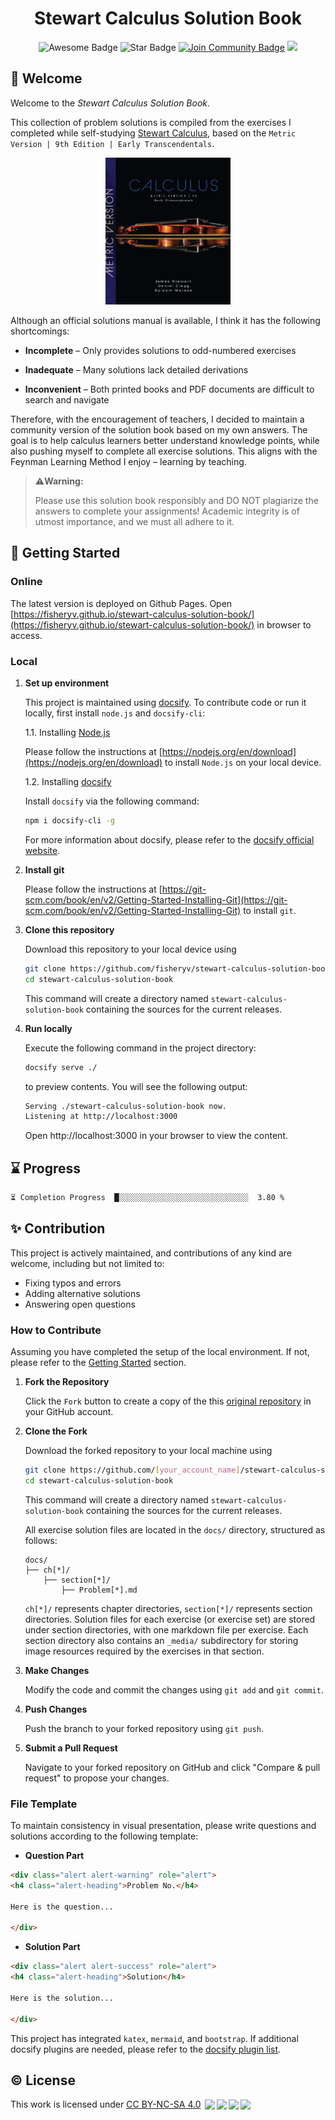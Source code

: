 <h1 id="title" align="center">Stewart Calculus Solution Book</h1>

<div align="center">
<img src="https://cdn.rawgit.com/sindresorhus/awesome/d7305f38d29fed78fa85652e3a63e154dd8e8829/media/badge.svg" alt="Awesome Badge"/>
<img src="https://img.shields.io/static/v1?label=%F0%9F%8C%9F&message=If%20Useful&style=style=flat&color=BC4E99" alt="Star Badge"/>
<a href="https://discord.gg/XTW52Kt"><img src="https://img.shields.io/discord/733027681184251937.svg?style=flat&label=Join%20Community&color=7289DA" alt="Join Community Badge"/></a>
<a href="https://twitter.com/fisher" ><img src="https://img.shields.io/twitter/follow/fisheryv.svg?style=social" /> </a>
</div>

## 👏 Welcome

Welcome to the *Stewart Calculus Solution Book*. 

This collection of problem solutions is compiled from the exercises I completed while self-studying [Stewart Calculus](https://www.stewartcalculus.com/), based on the `Metric Version | 9th Edition | Early Transcendentals`.

<div align=center><img src="_media/cover.jpg" width=200/></div>

Although an official solutions manual is available, I think it has the following shortcomings:

- **Incomplete** – Only provides solutions to odd-numbered exercises

- **Inadequate** – Many solutions lack detailed derivations

- **Inconvenient** – Both printed books and PDF documents are difficult to search and navigate

Therefore, with the encouragement of teachers, I decided to maintain a community version of the solution book based on my own answers. The goal is to help calculus learners better understand knowledge points, while also pushing myself to complete all exercise solutions. This aligns with the Feynman Learning Method I enjoy – learning by teaching.

> ⚠️**Warning:** 
>
> Please use this solution book responsibly and DO NOT plagiarize the answers to complete your assignments! Academic integrity is of utmost importance, and we must all adhere to it.


<h2 id="getting-started"> 🚀 Getting Started </h2>

### Online

The latest version is deployed on Github Pages. Open [https://fisheryv.github.io/stewart-calculus-solution-book/](https://fisheryv.github.io/stewart-calculus-solution-book/) in browser to access.

### Local

1. **Set up environment**

    This project is maintained using [docsify](https://docsify.js.org/). To contribute code or run it locally, first install `node.js` and `docsify-cli`: 

    1.1. Installing [Node.js](https://nodejs.org/)

    Please follow the instructions at [https://nodejs.org/en/download](https://nodejs.org/en/download) to install `Node.js` on your local device.

    1.2. Installing [docsify](https://docsify.js.org/)

    Install `docsify` via the following command:
    ```bash
    npm i docsify-cli -g
    ```
    For more information about docsify, please refer to the [docsify official website](https://docsify.js.org/).

2. **Install git**

    Please follow the instructions at [https://git-scm.com/book/en/v2/Getting-Started-Installing-Git](https://git-scm.com/book/en/v2/Getting-Started-Installing-Git) to install `git`.

3. **Clone this repository**

    Download this repository to your local device using 
    ```bash
    git clone https://github.com/fisheryv/stewart-calculus-solution-book.git
    cd stewart-calculus-solution-book
    ```
    This command will create a directory named `stewart-calculus-solution-book` containing the sources for the current releases.

4. **Run locally**

    Execute the following command in the project directory:
    ```bash
    docsify serve ./
    ```
    to preview contents. You will see the following output:
    ```bash
    Serving ./stewart-calculus-solution-book now.
    Listening at http://localhost:3000
    ```
    Open http://localhost:3000 in your browser to view the content.

## ⌛️ Progress

```txt
⏳ Completion Progress  █░░░░░░░░░░░░░░░░░░░░░░░░░░░░░  3.80 %
```

## ✨ Contribution

This project is actively maintained, and contributions of any kind are welcome, including but not limited to:

- Fixing typos and errors
- Adding alternative solutions
- Answering open questions


### How to Contribute

Assuming you have completed the setup of the local environment. If not, please refer to the [Getting Started](#getting-started) section.

1. **Fork the Repository**

    Click the `Fork` button to create a copy of the this [original repository](https://github.com/fisheryv/stewart-calculus-solution-book.git) in your GitHub account.

2. **Clone the Fork**

    Download the forked repository to your local machine using 
    ```bash
    git clone https://github.com/[your_account_name]/stewart-calculus-solution-book.git
    cd stewart-calculus-solution-book
    ```
    This command will create a directory named `stewart-calculus-solution-book` containing the sources for the current releases.

    All exercise solution files are located in the `docs/` directory, structured as follows:
    ```
    docs/
    ├── ch[*]/
        ├── section[*]/
            ├── Problem[*].md
    ```  
    `ch[*]/` represents chapter directories, `section[*]/` represents section directories. Solution files for each exercise (or exercise set) are stored under section directories, with one markdown file per exercise. Each section directory also contains an `_media/` subdirectory for storing image resources required by the exercises in that section.

3. **Make Changes**

    Modify the code and commit the changes using `git add` and `git commit`.

4. **Push Changes**

    Push the branch to your forked repository using `git push`.

5. **Submit a Pull Request**
    
    Navigate to your forked repository on GitHub and click "Compare & pull request" to propose your changes.

### File Template

To maintain consistency in visual presentation, please write questions and solutions according to the following template:

- **Question Part**
```html
<div class="alert alert-warning" role="alert">
<h4 class="alert-heading">Problem No.</h4>

Here is the question...

</div>
```

- **Solution Part**
```html
<div class="alert alert-success" role="alert">
<h4 class="alert-heading">Solution</h4>

Here is the solution...

</div>
```

This project has integrated `katex`, `mermaid`, and `bootstrap`. If additional docsify plugins are needed, please refer to the [docsify plugin list](https://docsify.js.org/#/awesome?id=plugins).


## ©️ License

This work is licensed under [CC BY-NC-SA 4.0](https://creativecommons.org/licenses/by-nc-sa/4.0/) <img style="height:22px!important;margin-left:3px;vertical-align:text-bottom;" src="https://mirrors.creativecommons.org/presskit/icons/cc.svg?ref=chooser-v1"><img style="height:22px!important;margin-left:3px;vertical-align:text-bottom;" src="https://mirrors.creativecommons.org/presskit/icons/by.svg?ref=chooser-v1"><img style="height:22px!important;margin-left:3px;vertical-align:text-bottom;" src="https://mirrors.creativecommons.org/presskit/icons/nc.svg?ref=chooser-v1"><img style="height:22px!important;margin-left:3px;vertical-align:text-bottom;" src="https://mirrors.creativecommons.org/presskit/icons/sa.svg?ref=chooser-v1">
